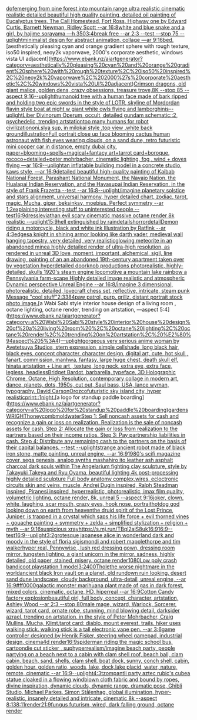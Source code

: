 [dof](https://www.ebank.nz/aiartgenerator?category=dof)[emerging from pine forest into mountain range ultra realistic cinematic realistic detailed beautiful high quality painting, detailed oil painting of Eucalyptus trees, The Call Homestead, Fort Ross, Highway one by Edward Curtis, Barnett Newman, Ridley Scott --ar 16:8](https://www.ebank.nz/aiartgenerator?category=emerging%20from%20pine%20forest%20into%20mountain%20range%20ultra%20realistic%20cinematic%20realistic%20detailed%20beautiful%20high%20quality%20painting%2C%20detailed%20oil%20painting%20of%20Eucalyptus%20trees%2C%20The%20Call%20Homestead%2C%20Fort%20Ross%2C%20Highway%20one%20by%20Edward%20Curtis%2C%20Barnett%20Newman%2C%20Ridley%20Scott%20--ar%2016%3A8)[white and blue snake and a girl, by hajime sorayama —h 350](https://www.ebank.nz/aiartgenerator?category=white%20and%20blue%20snake%20and%20a%20girl%2C%20by%20hajime%20sorayama%20%E2%80%94h%20350)[3:4](https://www.ebank.nz/aiartgenerator?category=3%3A4)[break free --ar 2:3 --test --stop 75 --uplight](https://www.ebank.nz/aiartgenerator?category=break%20free%20--ar%202%3A3%20--test%20--stop%2075%20--uplight)[minimalist design for abstract animation, collage —ar 9:16](https://www.ebank.nz/aiartgenerator?category=minimalist%20design%20for%20abstract%20animation%2C%20collage%20%E2%80%94ar%209%3A16)[bed.](https://www.ebank.nz/aiartgenerator?category=bed.)[aesthetically pleasing cyan and orange gradient sphere with rough texture, iso50 inspired, neoy2k vaporwave, 2000's corporate aesthetic, windows vista UI adjacent](https://www.ebank.nz/aiartgenerator?category=aesthetically%20pleasing%20cyan%20and%20orange%20gradient%20sphere%20with%20rough%20texture%2C%20iso50%20inspired%2C%20neoy2k%20vaporwave%2C%202000%27s%20corporate%20aesthetic%2C%20windows%20vista%20UI%20adjacent)[Crimson dragons, old giant malice, golden dens, crazy obsessions, treasure trove,8K --stop 85 --aspect 9:16](https://www.ebank.nz/aiartgenerator?category=Crimson%20dragons%2C%20old%20giant%20malice%2C%20golden%20dens%2C%20crazy%20obsessions%2C%20treasure%20trove%2C8K%20--stop%2085%20--aspect%209%3A16)[--uplight](https://www.ebank.nz/aiartgenerator?category=--uplight)[humanoid tree with a human face made of bark ripped and holding two epic swords in the style of LOTR, skyline of Mordor](https://www.ebank.nz/aiartgenerator?category=humanoid%20tree%20with%20a%20human%20face%20made%20of%20bark%20ripped%20and%20holding%20two%20epic%20swords%20in%20the%20style%20of%20LOTR%2C%20skyline%20of%20Mordor)[dan flavin style boat at night w giant white owls flying and lamborghinis](https://www.ebank.nz/aiartgenerator?category=dan%20flavin%20style%20boat%20at%20night%20w%20giant%20white%20owls%20flying%20and%20lamborghinis)[--uplight](https://www.ebank.nz/aiartgenerator?category=--uplight)[Liber Divinorum Operum, occult, detailed gundam schematic::2, psychedelic, trending artstation](https://www.ebank.nz/aiartgenerator?category=Liber%20Divinorum%20Operum%2C%20occult%2C%20detailed%20gundam%20schematic%3A%3A2%2C%20psychedelic%2C%20trending%20artstation)[too many humans for robot civilization](https://www.ebank.nz/aiartgenerator?category=too%20many%20humans%20for%20robot%20civilization)[oni,sly](https://www.ebank.nz/aiartgenerator?category=oni%2Csly)[a sup, in milokai style ,top view ,white back ground](https://www.ebank.nz/aiartgenerator?category=a%20sup%2C%20in%20milokai%20style%20%2Ctop%20view%20%2Cwhite%20back%20ground)[illustration](https://www.ebank.nz/aiartgenerator?category=illustration)[Full portrait close up face blooming cactus human astronaut with fish eyes wearing clouds, on a sand dune, retro futuristic mini cooper car in distance, empty dubai city, paper+blooming+spells+magical+fantacy art+tarrot card+boroque, rococo+detailed+peter mohrbacher, cinematic lighting, fog , wind + doves flying —ar 16:9](https://www.ebank.nz/aiartgenerator?category=Full%20portrait%20close%20up%20face%20blooming%20cactus%20human%20astronaut%20with%20fish%20eyes%20wearing%20clouds%2C%20on%20a%20sand%20dune%2C%20retro%20futuristic%20mini%20cooper%20car%20in%20distance%2C%20empty%20dubai%20city%2C%20paper%2Bblooming%2Bspells%2Bmagical%2Bfantacy%20art%2Btarrot%20card%2Bboroque%2C%20rococo%2Bdetailed%2Bpeter%20mohrbacher%2C%20cinematic%20lighting%2C%20fog%20%2C%20wind%20%2B%20doves%20flying%20%E2%80%94ar%2016%3A9)[--uplight](https://www.ebank.nz/aiartgenerator?category=--uplight)[an inflatable building model in a concrete studio, kaws style, —ar 16:9](https://www.ebank.nz/aiartgenerator?category=an%20inflatable%20building%20model%20in%20a%20concrete%20studio%2C%20kaws%20style%2C%20%E2%80%94ar%2016%3A9)[detailed beautiful high-quality painting of Kaibab National Forest, Parashant National Monument, the Navajo Nation, the Hualapai Indian Reservation, and the Havasupai Indian Reservation. in the style of Frank Frazetta --test --ar 16:8](https://www.ebank.nz/aiartgenerator?category=detailed%20beautiful%20high-quality%20painting%20of%20Kaibab%20National%20Forest%2C%20Parashant%20National%20Monument%2C%20the%20Navajo%20Nation%2C%20the%20Hualapai%20Indian%20Reservation%2C%20and%20the%20Havasupai%20Indian%20Reservation.%20in%20the%20style%20of%20Frank%20Frazetta%20--test%20--ar%2016%3A8)[--uplight](https://www.ebank.nz/aiartgenerator?category=--uplight)[/imagine planetary solstice and stars alignment, universal harmony, hyper detailed chart, zodiac, tarot, magic, Mucha, giger, beksinksy, moebius. Perfect symmetry --ar 1:2](https://www.ebank.nz/aiartgenerator?category=/imagine%20planetary%20solstice%20and%20stars%20alignment%2C%20universal%20harmony%2C%20hyper%20detailed%20chart%2C%20zodiac%2C%20tarot%2C%20magic%2C%20Mucha%2C%20giger%2C%20beksinksy%2C%20moebius.%20Perfect%20symmetry%20--ar%201%3A2)[explaining interesting stuff to uninterested people --test](https://www.ebank.nz/aiartgenerator?category=explaining%20interesting%20stuff%20to%20uninterested%20people%20--test)[16:9](https://www.ebank.nz/aiartgenerator?category=16%3A9)[dress](https://www.ebank.nz/aiartgenerator?category=dress)[leviathan evil scary cinematic massive octane render 8k realistic --uplight](https://www.ebank.nz/aiartgenerator?category=leviathan%20evil%20scary%20cinematic%20massive%20octane%20render%208k%20realistic%20--uplight)[15:9](https://www.ebank.nz/aiartgenerator?category=15%3A9)[hell extinguished by rain](https://www.ebank.nz/aiartgenerator?category=hell%20extinguished%20by%20rain)[details](https://www.ebank.nz/aiartgenerator?category=details)[horror](https://www.ebank.nz/aiartgenerator?category=horror)[detail](https://www.ebank.nz/aiartgenerator?category=detail)[Demon riding a motorcycle, black and white ink Illustration by Ratfink --ar 4:3](https://www.ebank.nz/aiartgenerator?category=Demon%20riding%20a%20motorcycle%2C%20black%20and%20white%20ink%20Illustration%20by%20Ratfink%20--ar%204%3A3)[edges](https://www.ebank.nz/aiartgenerator?category=edges)[a knight in shining armor looking like darth vader, medieval wall hanging tapestry, very detailed, very realistic](https://www.ebank.nz/aiartgenerator?category=a%20knight%20in%20shining%20armor%20looking%20like%20darth%20vader%2C%20medieval%20wall%20hanging%20tapestry%2C%20very%20detailed%2C%20very%20realistic)[glowing meteorite in an abandoned mine](https://www.ebank.nz/aiartgenerator?category=glowing%20meteorite%20in%20an%20abandoned%20mine)[a highly detailed render of ultra-high resolution, as rendered in unreal 3D love, moment, important, alchemical, sigil, line drawing, painting of an an abandoned 19th-century apartment taken over by vegetation hyperdetailed doorknob productions photorealistic, highly-detailed, skulls 1920's steam engine locomotive a mountain lake rainbow a Pennsylvania farm-scape Highly detailed image realistic and atmospheric Dynamic perspective Unreal Engine --ar 16:8](https://www.ebank.nz/aiartgenerator?category=a%20highly%20detailed%20render%20of%20ultra-high%20resolution%2C%20as%20rendered%20in%20unreal%203D%20love%2C%20moment%2C%20important%2C%20alchemical%2C%20sigil%2C%20line%20drawing%2C%20painting%20of%20an%20an%20abandoned%2019th-century%20apartment%20taken%20over%20by%20vegetation%20hyperdetailed%20doorknob%20productions%20photorealistic%2C%20highly-detailed%2C%20skulls%201920%27s%20steam%20engine%20locomotive%20a%20mountain%20lake%20rainbow%20a%20Pennsylvania%20farm-scape%20Highly%20detailed%20image%20realistic%20and%20atmospheric%20Dynamic%20perspective%20Unreal%20Engine%20--ar%2016%3A8)[/imagine  3 dimensional, photorealistic, detailed, lovecraft chess set, reflective, intricate, steam punk  Message "cool stuff"](https://www.ebank.nz/aiartgenerator?category=/imagine%20%203%20dimensional%2C%20photorealistic%2C%20detailed%2C%20lovecraft%20chess%20set%2C%20reflective%2C%20intricate%2C%20steam%20punk%20%20Message%20%22cool%20stuff%22)[2:3](https://www.ebank.nz/aiartgenerator?category=2%3A3)[384](https://www.ebank.nz/aiartgenerator?category=384)[paw patrol, purp. grillz. distant portrait stock photo image.](https://www.ebank.nz/aiartgenerator?category=paw%20patrol%2C%20purp.%20grillz.%20distant%20portrait%20stock%20photo%20image.)[a Wabi Sabi style interior house design of a living room , octane lighting, octane render, trending on artstation, —aspect 5:4](https://www.ebank.nz/aiartgenerator?category=a%20Wabi%20Sabi%20style%20interior%20house%20design%20of%20a%20living%20room%20%2C%20octane%20lighting%2C%20octane%20render%2C%20trending%20on%20artstation%2C%20%E2%80%94aspect%205%3A4)[—uplight](https://www.ebank.nz/aiartgenerator?category=%E2%80%94uplight)[gorgeous very serious anime woman by Avetetsuya Studios, stern expression,  simple cellshade, long black  hair, black eyes, concept character, character design, digital art, cute, hot skull , fanart, commission, manhwa, fantasy, large huge  chest, death skull elf, hinata artstation  +  Line art , texture, long neck, extra eye, extra face, legless, headless](https://www.ebank.nz/aiartgenerator?category=gorgeous%20very%20serious%20anime%20woman%20by%20Avetetsuya%20Studios%2C%20stern%20expression%2C%20%20simple%20cellshade%2C%20long%20black%20%20hair%2C%20black%20eyes%2C%20concept%20character%2C%20character%20design%2C%20digital%20art%2C%20cute%2C%20hot%20skull%20%2C%20fanart%2C%20commission%2C%20manhwa%2C%20fantasy%2C%20large%20huge%20%20chest%2C%20death%20skull%20elf%2C%20hinata%20artstation%20%20%2B%20%20Line%20art%20%2C%20texture%2C%20long%20neck%2C%20extra%20eye%2C%20extra%20face%2C%20legless%2C%20headless)[Bridget Bardot, barbarella, typeface, 3D Holographic Chrome, Octane, High Resolution, contemporary collage in modern art, dance, planets, dots, 1950s, cut out, Saul bass, USA, lance wyman, typography, David Carson](https://www.ebank.nz/aiartgenerator?category=Bridget%20Bardot%2C%20barbarella%2C%20typeface%2C%203D%20Holographic%20Chrome%2C%20Octane%2C%20High%20Resolution%2C%20contemporary%20collage%20in%20modern%20art%2C%20dance%2C%20planets%2C%20dots%2C%201950s%2C%20cut%20out%2C%20Saul%20bass%2C%20USA%2C%20lance%20wyman%2C%20typography%2C%20David%20Carson)[Orozco](https://www.ebank.nz/aiartgenerator?category=Orozco)[futuristic sky island city, hyper realistic](https://www.ebank.nz/aiartgenerator?category=futuristic%20sky%20island%20city%2C%20hyper%20realistic)[print::1](https://www.ebank.nz/aiartgenerator?category=print%3A%3A1)[night.](https://www.ebank.nz/aiartgenerator?category=night.)[a logo for standup paddle boarding](https://www.ebank.nz/aiartgenerator?category=a%20logo%20for%20standup%20paddle%20boarding)[gardens](https://www.ebank.nz/aiartgenerator?category=gardens)[WRIGHT](https://www.ebank.nz/aiartgenerator?category=WRIGHT)[honeycomb](https://www.ebank.nz/aiartgenerator?category=honeycomb)[mold](https://www.ebank.nz/aiartgenerator?category=mold)[water](https://www.ebank.nz/aiartgenerator?category=water)[Step 1: Sell noncash assets for cash and recognize a gain or loss on realization. Realization is the sale of noncash assets for cash. Step 2: Allocate the gain or loss from realization to the partners based on their income ratios. Step 3: Pay partnership liabilities in cash. Step 4: Distribute any remaining cash to the partners on the basis of their capital balances. --test --uplight](https://www.ebank.nz/aiartgenerator?category=Step%201%3A%20Sell%20noncash%20assets%20for%20cash%20and%20recognize%20a%20gain%20or%20loss%20on%20realization.%20Realization%20is%20the%20sale%20of%20noncash%20assets%20for%20cash.%20Step%202%3A%20Allocate%20the%20gain%20or%20loss%20from%20realization%20to%20the%20partners%20based%20on%20their%20income%20ratios.%20Step%203%3A%20Pay%20partnership%20liabilities%20in%20cash.%20Step%204%3A%20Distribute%20any%20remaining%20cash%20to%20the%20partners%20on%20the%20basis%20of%20their%20capital%20balances.%20--test%20--uplight)[strange ancient robot made of black iron stone, matte painting, unreal engine, --ar 16:9](https://www.ebank.nz/aiartgenerator?category=strange%20ancient%20robot%20made%20of%20black%20iron%20stone%2C%20matte%20painting%2C%20unreal%20engine%2C%20--ar%2016%3A9)[1980's scifi magazine cover, sega genesis, analog synths mashahiro ito leather ash asphalt charcoal dark souls within The Angelarium fighting clay sculpture, style by Takayuki Takeya and Ryu Oyama, beautiful lighting 4k post-processing highly detailed sculpture Full body anatomy complex,wires, ecloctronic circuits skin and veins, muscle, Andrej Dugin inspired, Ralph Steadman inspired, Piranesi inspired, hyperrealistic, photorealistic, imax film quality, volumetric lighting, octane render, 8k, unreal 5   --aspect 9:16](https://www.ebank.nz/aiartgenerator?category=1980%27s%20scifi%20magazine%20cover%2C%20sega%20genesis%2C%20analog%20synths%20mashahiro%20ito%20leather%20ash%20asphalt%20charcoal%20dark%20souls%20within%20The%20Angelarium%20fighting%20clay%20sculpture%2C%20style%20by%20Takayuki%20Takeya%20and%20Ryu%20Oyama%2C%20beautiful%20lighting%204k%20post-processing%20highly%20detailed%20sculpture%20Full%20body%20anatomy%20complex%2Cwires%2C%20ecloctronic%20circuits%20skin%20and%20veins%2C%20muscle%2C%20Andrej%20Dugin%20inspired%2C%20Ralph%20Steadman%20inspired%2C%20Piranesi%20inspired%2C%20hyperrealistic%2C%20photorealistic%2C%20imax%20film%20quality%2C%20volumetric%20lighting%2C%20octane%20render%2C%208k%2C%20unreal%205%20%20%20--aspect%209%3A16)[joker, clown, white, laughing, scar mouth, crazy eyes, hook nose, portrait](https://www.ebank.nz/aiartgenerator?category=joker%2C%20clown%2C%20white%2C%20laughing%2C%20scar%20mouth%2C%20crazy%20eyes%2C%20hook%20nose%2C%20portrait)[hotdog god looking down on earth from heaven](https://www.ebank.nz/aiartgenerator?category=hotdog%20god%20looking%20down%20on%20earth%20from%20heaven)[the druid spirit of the Lost Prince, Juniper, is trapped in a crystal which saps his life force + evil thorned vines + gouache painting + symmetry + zelda + simplified stylization + religion + myth --ar 9:16](https://www.ebank.nz/aiartgenerator?category=the%20druid%20spirit%20of%20the%20Lost%20Prince%2C%20Juniper%2C%20is%20trapped%20in%20a%20crystal%20which%20saps%20his%20life%20force%20%2B%20evil%20thorned%20vines%20%2B%20gouache%20painting%20%2B%20symmetry%20%2B%20zelda%20%2B%20simplified%20stylization%20%2B%20religion%20%2B%20myth%20--ar%209%3A16)[suspicious xray](https://www.ebank.nz/aiartgenerator?category=suspicious%20xray)[<https://s.mj.run/TBql2aiS8uk>](https://www.ebank.nz/aiartgenerator?category=%3Chttps%3A//s.mj.run/TBql2aiS8uk%3E)[16:9](https://www.ebank.nz/aiartgenerator?category=16%3A9)[16:9](https://www.ebank.nz/aiartgenerator?category=16%3A9)[--test](https://www.ebank.nz/aiartgenerator?category=--test)[16:9](https://www.ebank.nz/aiartgenerator?category=16%3A9)[--uplight](https://www.ebank.nz/aiartgenerator?category=--uplight)[3:2](https://www.ebank.nz/aiartgenerator?category=3%3A2)[grotesque japanese alice in wonderland dark and moody in the style of floria sigismondi and robert mapplethorpe and tim walker](https://www.ebank.nz/aiartgenerator?category=grotesque%20japanese%20alice%20in%20wonderland%20dark%20and%20moody%20in%20the%20style%20of%20floria%20sigismondi%20and%20robert%20mapplethorpe%20and%20tim%20walker)[hyper real, Pennywise , lush red dressing gown, dressing room mirror, tungsten lighting, a giant unicorn in the mirror, sadness, highly detailed, old paper, stained, misery. octane render](https://www.ebank.nz/aiartgenerator?category=hyper%20real%2C%20Pennywise%20%2C%20lush%20red%20dressing%20gown%2C%20dressing%20room%20mirror%2C%20tungsten%20lighting%2C%20a%20giant%20unicorn%20in%20the%20mirror%2C%20sadness%2C%20highly%20detailed%2C%20old%20paper%2C%20stained%2C%20misery.%20octane%20render)[1080](https://www.ebank.nz/aiartgenerator?category=1080)[Low poly crash bandicoot playstation 1 model](https://www.ebank.nz/aiartgenerator?category=Low%20poly%20crash%20bandicoot%20playstation%201%20model)[3:2](https://www.ebank.nz/aiartgenerator?category=3%3A2)[400](https://www.ebank.nz/aiartgenerator?category=400)[Thole](https://www.ebank.nz/aiartgenerator?category=Thole)[the worse nightmare in the world](https://www.ebank.nz/aiartgenerator?category=the%20worse%20nightmare%20in%20the%20world)[ancient black Iron vault on a planet, old rundown ruin looking, desert sand dune landscape, cloudy background, ultra-detail, unreal engine, --ar 16:9](https://www.ebank.nz/aiartgenerator?category=ancient%20black%20Iron%20vault%20on%20a%20planet%2C%20old%20rundown%20ruin%20looking%2C%20desert%20sand%20dune%20landscape%2C%20cloudy%20background%2C%20ultra-detail%2C%20unreal%20engine%2C%20--ar%2016%3A9)[#ff0000](https://www.ebank.nz/aiartgenerator?category=%23ff0000)[galactic monster marihuana plant made of gas in dark forest, mixed colors, cinematic, octane, HD, hiperreal --ar 16:9](https://www.ebank.nz/aiartgenerator?category=galactic%20monster%20marihuana%20plant%20made%20of%20gas%20in%20dark%20forest%2C%20mixed%20colors%2C%20cinematic%2C%20octane%2C%20HD%2C%20hiperreal%20--ar%2016%3A9)[Cotton Candy factory explosion](https://www.ebank.nz/aiartgenerator?category=Cotton%20Candy%20factory%20explosion)[](https://www.ebank.nz/aiartgenerator?category=)[beautiful girl, full body, concept, character, artstation, Ashley Wood --ar 2:3 --stop 80](https://www.ebank.nz/aiartgenerator?category=beautiful%20girl%2C%20full%20body%2C%20concept%2C%20character%2C%20artstation%2C%20Ashley%20Wood%20--ar%202%3A3%20--stop%2080)[male mage, wizard, Warlock, Sorcerer, wizard, tarot card, ornate robe, stunning, mind blowing detail, darksider azrael, trending on artstation, in the style of Peter Mohrbacher, Craig Mullins, Mucha, Klimt,](https://www.ebank.nz/aiartgenerator?category=male%20mage%2C%20wizard%2C%20Warlock%2C%20Sorcerer%2C%20wizard%2C%20tarot%20card%2C%20ornate%20robe%2C%20stunning%2C%20mind%20blowing%20detail%2C%20darksider%20azrael%2C%20trending%20on%20artstation%2C%20in%20the%20style%20of%20Peter%20Mohrbacher%2C%20Craig%20Mullins%2C%20Mucha%2C%20Klimt%2C)[tarot card: diablo. mount everest. trails. hiker uses walking stick. walking stick is a tall electronic vape pen. --ar 3:6](https://www.ebank.nz/aiartgenerator?category=tarot%20card%3A%20diablo.%20mount%20everest.%20trails.%20hiker%20uses%20walking%20stick.%20walking%20stick%20is%20a%20tall%20electronic%20vape%20pen.%20--ar%203%3A6)[game controller designed by Henrik Fisker, steering wheel gamepad, industrial design, cinema4d render](https://www.ebank.nz/aiartgenerator?category=game%20controller%20designed%20by%20Henrik%20Fisker%2C%20steering%20wheel%20gamepad%2C%20industrial%20design%2C%20cinema4d%20render)[16:9](https://www.ebank.nz/aiartgenerator?category=16%3A9)[spiderman riding the magic school bus, cartoon](https://www.ebank.nz/aiartgenerator?category=spiderman%20riding%20the%20magic%20school%20bus%2C%20cartoon)[die cut sticker , sup](https://www.ebank.nz/aiartgenerator?category=die%20cut%20sticker%20%2C%20sup)[hyperrealism](https://www.ebank.nz/aiartgenerator?category=hyperrealism)[/imagine beach party, people partying on a beach next to a cabin with clam shell roof, beach ball,  clam cabin, beach, sand, shells, clam shell, boat dock, sunny, conch shell, cabin, golden hour, golden ratio, woods, lake, dock,lake placid, water, nature, remote, cinematic --ar 16:9](https://www.ebank.nz/aiartgenerator?category=/imagine%20beach%20party%2C%20people%20partying%20on%20a%20beach%20next%20to%20a%20cabin%20with%20clam%20shell%20roof%2C%20beach%20ball%2C%20%20clam%20cabin%2C%20beach%2C%20sand%2C%20shells%2C%20clam%20shell%2C%20boat%20dock%2C%20sunny%2C%20conch%20shell%2C%20cabin%2C%20golden%20hour%2C%20golden%20ratio%2C%20woods%2C%20lake%2C%20dock%2Clake%20placid%2C%20water%2C%20nature%2C%20remote%2C%20cinematic%20--ar%2016%3A9)[--uplight](https://www.ebank.nz/aiartgenerator?category=--uplight)[4:3](https://www.ebank.nz/aiartgenerator?category=4%3A3)[tzompantli party aztec rubic's cube](https://www.ebank.nz/aiartgenerator?category=tzompantli%20party%20aztec%20rubic%27s%20cube)[a statue cloaked in a flowing windblown cloth fabric and bound by ropes, divine inspiration, dynamic clouds, dynamic range, dramatic pose, Ghibli Studio, Michael Parkes, Simon Stålenhag, global illumination, hyper-realistic, insanely detailed and intricate, cinematic 8k --aspect 8:13](https://www.ebank.nz/aiartgenerator?category=a%20statue%20cloaked%20in%20a%20flowing%20windblown%20cloth%20fabric%20and%20bound%20by%20ropes%2C%20divine%20inspiration%2C%20dynamic%20clouds%2C%20dynamic%20range%2C%20dramatic%20pose%2C%20Ghibli%20Studio%2C%20Michael%20Parkes%2C%20Simon%20St%C3%A5lenhag%2C%20global%20illumination%2C%20hyper-realistic%2C%20insanely%20detailed%20and%20intricate%2C%20cinematic%208k%20--aspect%208%3A13)[8:11](https://www.ebank.nz/aiartgenerator?category=8%3A11)[render](https://www.ebank.nz/aiartgenerator?category=render)[21:9](https://www.ebank.nz/aiartgenerator?category=21%3A9)[fungus futurism, wired, dark falling ground, octane render](https://www.ebank.nz/aiartgenerator?category=fungus%20futurism%2C%20wired%2C%20dark%20falling%20ground%2C%20octane%20render)